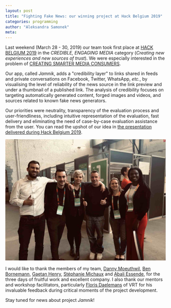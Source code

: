 ```yaml
---
layout: post
title: "Fighting Fake News: our winning project at Hack Belgium 2019"
categories: programming 
author: "Aleksandra Samonek"
meta: 
---
```



Last weekend (March 28 - 30, 2019) our team took first place at [HACK BELGIUM 2019](https://www.hackbelgium.be) in the _CREDIBLE, ENGAGING MEDIA_ category (_Creating new experiences and new sources of trust_). We were especially interested in the problem of [CREATING SMARTER MEDIA CONSUMERS](https://www.hackbelgium.be/experiencing-true-media/).

Our app, called _Jamnik_, adds a "credibility layer" to links shared in feeds and private conversations on Facebook, Twitter, WhatsApp, _etc._, by visualising the level of reliability of the news source in the link preview and under a thumbnail of a published link. The analysis of credibility focuses on targeting automatically generated content, forged images and videos, and sources related to known fake news generators.

Our priorities were neutrality, transparency of the evaluation process and user-friendliness, including intuitive representation of the evaluation, fast delivery and eliminating the need of case-by-case evaluation assistance from the user. You can read the upshot of our idea in [the presentation delivered during Hack Belgium 2019](https://prezi.com/p/ybpjfpb7guto/hack-belgium-2019/).

![Our team](https://raw.githubusercontent.com/asamonek/asamonek.github.io/master/images/2019-03-30-hbteam.jpg "Our team")


I would like to thank the members of my team, [Danny Moeuthwil](https://www.linkedin.com/in/danny-moeuthwil-057417100/), [Ben Bornemann](https://www.linkedin.com/in/ben-bornemann-b5898377/), [Gaetan Henry](https://www.linkedin.com/in/gaetan-henry-8ba778132/), [Stéphanie Michaux](https://www.linkedin.com/in/stephanie-michaux/) and [Abali Essende](https://www.linkedin.com/in/abali-essende-59355129/), for the three days of fruitful work and excellent company. I also thank our mentors and workshop facilitators, particularly [Floris Daelemans](https://twitter.com/florisdaelemans) of VRT for his invaluable feedback during critical moments of the project development.

Stay tuned for news about project _Jamnik_!


